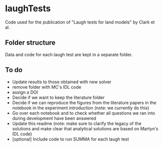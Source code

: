 # laughTests
Code used for the publication of "Laugh tests for land models" by Clark et al.

## Folder structure
Data and code for each laugh test are kept in a separate folder.

## To do
- Update results to those obtained with new solver
- remove folder with MC's IDL code
- assign a DOI
- Decide if we want to keep the literature folder
- Decide if we can reproduce the figures from the literature papers in the notebook in the experiment introduction (note: we currently do this)
- Go over each notebook and to check whether all questions we ran into during development have been answered
- Update this readme (note: make sure to clarify the legacy of the solutions and make clear that analytical solutions are based on Martyn's IDL code)
- [optional] Include code to run SUMMA for each laugh test
